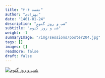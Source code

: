 ```yaml
---
title: "نشست ۲۰۴"
author: "بهزادی"
date: "1401-01-24"
description: "شب و روز گنوم"
subtitle: "شب و روز گنوم"
weight: -1
summaryImage: "/img/sessions/poster204.jpg"
tags: []
images: []
readmore: false
draft: false
---
```

[![شب و روز گنوم](/img/sessions/poster204.jpg)](/img/sessions/poster204.jpg)
